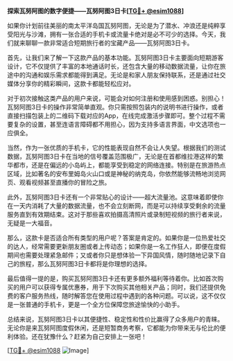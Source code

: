 **探索瓦努阿图的数字便捷——瓦努阿图3日卡[[TG💪+ @esim1088](https://t.me/s/esim1088)]**

如果你计划前往美丽的南太平洋岛国瓦努阿图，无论是为了潜水、冲浪还是纯粹享受阳光与沙滩，拥有一张合适的手机卡或流量卡绝对是必不可少的选择。今天，我们就来聊聊一款非常适合短期旅行者的宝藏产品——瓦努阿图3日卡。

首先，让我们来了解一下这款产品的基本功能。瓦努阿图3日卡主要面向短期游客设计，它不仅提供了丰富的本地通话时长，还包含大量的移动数据流量，让你在旅途中的沟通和娱乐需求都能得到满足。无论是和家人朋友保持联系，还是通过社交媒体分享你的精彩瞬间，这款卡都能轻松应对。

对于初次接触这类产品的用户来说，可能会对如何注册和使用感到困惑。别担心！瓦努阿图3日卡的操作非常简单直观。你只需按照包装内的说明书进行操作，或者直接扫描包装上的二维码下载对应的App，在线完成激活步骤即可。整个过程不需要复杂的设置，甚至连语言障碍都不用担心，因为支持多语言界面，中文选项也一应俱全。

当然，作为一张优质的手机卡，它的性能表现自然不会让人失望。根据我们的测试数据，瓦努阿图3日卡在当地的信号覆盖范围极广，无论是在首都维拉港这样的繁华都市，还是在偏远的小岛屿上，都能享受到稳定的网络连接。特别是在旅游热点区域，比如著名的安布里姆岛火山口或是神秘的纳克岛，你依然能够流畅地浏览网页、观看视频甚至直播你的冒险之旅。

此外，瓦努阿图3日卡还有一个非常贴心的设计——超大流量池。这意味着即使你在一天内消耗了大量的数据流量，也不会立刻断网，而是可以持续享受剩余的流量服务直到有效期结束。这对于那些喜欢拍摄高清照片或录制短视频的旅行者来说，无疑是一大福音。

那么，这款卡是否适合所有类型的用户呢？答案是肯定的。如果你是一位热爱社交的达人，经常需要更新朋友圈或者上传动态；如果你是一名工作狂人，即便在度假期间也需要处理紧急邮件；又或者你只是想体验一下异国风情，随时随地记录下自己的旅程，那么瓦努阿图3日卡都将是你理想的选择。

最后值得一提的是，购买瓦努阿图3日卡还有更多额外福利等待着你。比如首次购买的用户可以获得专属优惠券，用于下次购买其他相关产品；同时，我们还提供免费的客户服务热线，随时解答您在使用过程中遇到的各种问题。可以说，这不仅仅是一张普通的手机卡，更是一个全方位保障您旅途愉快的小助手。

总结来说，瓦努阿图3日卡以其便捷性、稳定性和性价比赢得了众多用户的青睐。无论你是来瓦努阿图度假休闲，还是短暂商务考察，它都能为你带来无与伦比的便利体验。还在犹豫什么？赶紧为自己安排上一张吧！

[[TG💪+ @esim1088](https://t.me/s/esim1088) ![Image](https://i.postimg.cc/4NQfJmqS/Snipaste-2025-05-13-00-14-12.png)]